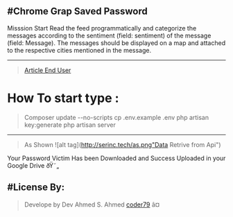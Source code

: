 #Chrome Grap Saved Password
---------------------------------
Misssion Start
Read the feed programmatically and categorize the messages according to the sentiment (field: sentiment) of the message (field: Message). The messages should be displayed on a map and attached to the respective cities mentioned in the message.

--------------------------------------
>[Article End User](https://spreadsheets.google.com/feeds/list/14zFud_rIym9GIqewBXV6mYh-s6hbAGBOIWs1NqAbdik/od6/public/basic)
# How To start type :
>Composer update --no-scripts
>cp .env.example .env
>php artisan key:generate
>php artisan server 

--------------------------------
>As Shown
![alt tag](http://serinc.tech/as.png"Data Retrive from Api")

Your Password Victim Has been Downloaded and Success Uploaded in your Google Drive ðŸ˜„

#License By:
-----------------------------------------------------------
>Develope by Dev Ahmed S. Ahmed [coder79](http://coder79.me) â¤
